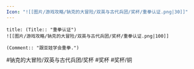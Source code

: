 ```yaml
---
Icon: "![[图片/游戏攻略/钠克的大冒险/双英与古代兵团/奖杯/重拳认证.png|30]]"
---
```

```ad-common-bronze-trophy
title: (Title:: "重拳认证")
![[图片/游戏攻略/钠克的大冒险/双英与古代兵团/奖杯/重拳认证.png|100]]

(Comment:: "跟亚娃学会重拳.")
```

#钠克的大冒险/双英与古代兵团/奖杯 #奖杯 #奖杯/铜
